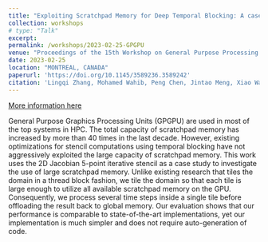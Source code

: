 ```yaml
---
title: "Exploiting Scratchpad Memory for Deep Temporal Blocking: A case study for 2D Jacobian 5-point iterative stencil kernel (j2d5pt)"
collection: workshops
# type: "Talk"
excerpt: 
permalink: /workshops/2023-02-25-GPGPU
venue: "Proceedings of the 15th Workshop on General Purpose Processing Using GPU (GPGPU 23)"
date: 2023-02-25
location: "MONTREAL, CANADA"
paperurl: 'https://doi.org/10.1145/3589236.3589242'
citation: 'Lingqi Zhang, Mohamed Wahib, Peng Chen, Jintao Meng, Xiao Wang, Toshio Endo, and Satoshi Matsuoka. 2023. Exploiting Scratchpad Memory for Deep Temporal Blocking: A case study for 2D Jacobian 5-point iterative stencil kernel (j2d5pt). In Proceedings of the 15th Workshop on General Purpose Processing Using GPU (GPGPU 23). Association for Computing Machinery, New York, NY, USA, 34–35. https://doi.org/10.1145/3589236.3589242'
---
```


[More information here](https://mocalabucm.github.io/gpgpu2023/)

General Purpose Graphics Processing Units (GPGPU) are used in most of the top systems in HPC. The total capacity of scratchpad memory has increased by more than 40 times in the last decade. However, existing optimizations for stencil computations using temporal blocking have not aggressively exploited the large capacity of scratchpad memory. This work uses the 2D Jacobian 5-point iterative stencil as a case study to investigate the use of large scratchpad memory. Unlike existing research that tiles the domain in a thread block fashion, we tile the domain so that each tile is large enough to utilize all available scratchpad memory on the GPU. Consequently, we process several time steps inside a single tile before offloading the result back to global memory. Our evaluation shows that our performance is comparable to state-of-the-art implementations, yet our implementation is much simpler and does not require auto-generation of code.